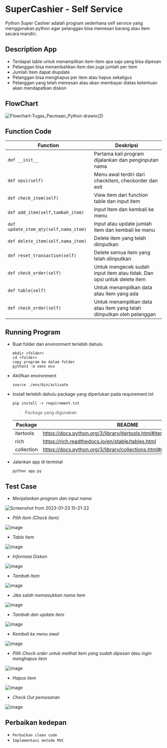 # SuperCashier - Self Service

Python Super Cashier adalah program sederhana self service yang menggunakan python agar pelanggan bisa memesan barang atau item secara mandiri.

## Description App
- Terdapat table untuk menampilkan item-item apa saja yang bisa dipesan
- Pelanggan bisa menambahkan item dan juga jumlah per item
- Jumlah Item dapat diupdate
- Pelanggan bisa menghapus per item atau hapus sekaligus
- Pelanggan yang telah memesan atau akan membayar diatas ketentuan akan mendapatkan diskon
 
## FlowChart
![Flowchart-Tugas_Pacmaan_Python drawio(2)](https://user-images.githubusercontent.com/16360023/214219826-22bfb018-91be-451b-8f24-faeb19b453b1.png)

## Function Code
 | Function | Deskripsi |
 | -------- | --------- |
 | ```def __init__``` | Pertama kali program dijalankan dan penginputan nama |
 | ```def opsi(self)``` | Menu awal terdiri dari checkitem, checkorder dan exit |
 | ```def check_item(self)``` | View item dari function table dan input item  |
 | ```def add_item(self,tambah_item)``` | Input Item dan kembali ke menu |
 | ```def update_item_qty(self,nama_item)``` | Input atau update jumlah item dan kembali ke menu  |
 | ```def delete_item(self,nama_item)``` | Delete item yang telah diinputkan |
 | ```def reset_transaction(self)``` | Delete semua item yang telah diinputkan |
 | ```def check_order(self)``` | Untuk mengecek sudah input item atau tidak. Dan opsi untuk delete item |
 | ```def table(self)``` | Untuk menampilkan data atau item yang ada |
 | ```def check_order(self)``` | Untuk menampilkan data atau item yang telah diinputkan oleh pelanggan  |
## Running Program
- Buat folder dan environment terlebih dahulu
    ```
    mkdir <folder>
    cd <folder>
    copy program ke dalam folder
    python3 -m venv env
    ```
- Aktifkan environment
    ```
    source ./env/bin/activate
    ```
- Install terlebih dahulu package yang diperlukan pada requirement.txt
    ```
    pip install -r requirement.txt
    ```
    > Package yang digunakan 
    
    | Package | README |
    | ------- | ------ |
    | itertools | https://docs.python.org/3/library/itertools.html#itertools.chain |
    | rich | https://rich.readthedocs.io/en/stable/tables.html |
    | collection | https://docs.python.org/3/library/collections.html#collections.defaultdict |
    
- Jalankan app di terminal 
    ```
    python app.py
    ```
## Test Case
- _Menjalankan program dan input nama_

![Screenshot from 2023-01-23 15-21-22](https://user-images.githubusercontent.com/16360023/213993771-6ba694e6-6cfd-4258-94c1-c8378264d6c9.png)

- _Pilih Item (Check Item)_

![image](https://user-images.githubusercontent.com/16360023/213999553-6a957890-7a54-4cdb-85fc-57f8485c6e59.png)

- _Table Item_

![image](https://user-images.githubusercontent.com/16360023/213994475-0df10c14-1830-4385-8f83-aed26bbc6d5e.png)

- _Informasi Diskon_

![image](https://user-images.githubusercontent.com/16360023/214215382-1ad3802c-bd4e-4e6f-8f8c-aba5f154f848.png)

- _Tambah Item_

![image](https://user-images.githubusercontent.com/16360023/214215647-5727e88f-1245-438f-801c-acfa842f0d92.png)

- _Jika salah memasukkan nama item_

![image](https://user-images.githubusercontent.com/16360023/213994785-f78fa329-6d18-44c4-b3de-c11d2eb4fe27.png)

- _Tambah dan update item_

![image](https://user-images.githubusercontent.com/16360023/213995141-9302f7fc-c80f-4219-884e-eba38793daee.png)

- _Kembali ke menu awal_

![image](https://user-images.githubusercontent.com/16360023/213995211-5083de98-cf20-4424-889e-ac8dadaf3b1b.png)

- _Pilih Check order untuk melihat item yang sudah dipesan atau ingin menghapus item_

![image](https://user-images.githubusercontent.com/16360023/213995244-1c125d1f-4b0d-47c0-a3d9-4a683f1d4cff.png)

- _Hapus item_

![image](https://user-images.githubusercontent.com/16360023/213995282-c0e8f6d5-0c83-4102-91bb-387e5de7888a.png)

- _Check Out pemesanan_

![image](https://user-images.githubusercontent.com/16360023/213995313-5d72a04c-9cce-4e87-9d75-21e3486682be.png)


## Perbaikan kedepan
- ```Perbaikan clean code```
- ```Implementasi metode MVC```
